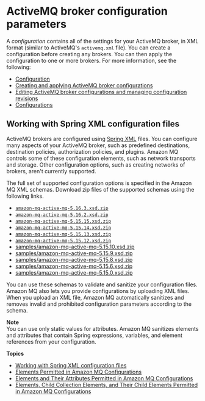 # ActiveMQ broker configuration parameters<a name="amazon-mq-broker-configuration-parameters"></a>

A *configuration* contains all of the settings for your ActiveMQ broker, in XML format \(similar to ActiveMQ's `activemq.xml` file\)\. You can create a configuration before creating any brokers\. You can then apply the configuration to one or more brokers\. For more information, see the following:
+ [Configuration](configuration.md)
+ [Creating and applying ActiveMQ broker configurations](amazon-mq-creating-applying-configurations.md)
+ [Editing ActiveMQ broker configurations and managing configuration revisions](amazon-mq-editing-managing-configurations.md)
+ [Configurations](amazon-mq-limits.md#configuration-limits)

## Working with Spring XML configuration files<a name="working-with-spring-xml-configuration-files"></a>

ActiveMQ brokers are configured using [Spring XML](https://docs.spring.io/spring/docs/current/spring-framework-reference/) files\. You can configure many aspects of your ActiveMQ broker, such as predefined destinations, destination policies, authorization policies, and plugins\. Amazon MQ controls some of these configuration elements, such as network transports and storage\. Other configuration options, such as creating networks of brokers, aren't currently supported\.

The full set of supported configuration options is specified in the Amazon MQ XML schemas\. Download zip files of the supported schemas using the following links\.
+  [ `amazon-mq-active-mq-5.16.3.xsd.zip` ](samples/amazon-mq-active-mq-5.16.3.xsd.zip) 
+  [ `amazon-mq-active-mq-5.16.2.xsd.zip` ](samples/amazon-mq-active-mq-5.16.2.xsd.zip) 
+  [ `amazon-mq-active-mq-5.15.15.xsd.zip` ](samples/amazon-mq-active-mq-5.15.15.xsd.zip) 
+  [ `amazon-mq-active-mq-5.15.14.xsd.zip` ](samples/amazon-mq-active-mq-5.15.14.xsd.zip) 
+  [ `amazon-mq-active-mq-5.15.13.xsd.zip` ](samples/amazon-mq-active-mq-5.15.13.xsd.zip) 
+  [ `amazon-mq-active-mq-5.15.12.xsd.zip` ](samples/amazon-mq-active-mq-5.15.12.xsd.zip) 
+ [samples/amazon-mq-active-mq-5.15.10.xsd.zip](samples/amazon-mq-active-mq-5.15.10.xsd.zip)
+ [samples/amazon-mq-active-mq-5.15.9.xsd.zip](samples/amazon-mq-active-mq-5.15.9.xsd.zip)
+ [samples/amazon-mq-active-mq-5.15.8.xsd.zip](samples/amazon-mq-active-mq-5.15.8.xsd.zip)
+ [samples/amazon-mq-active-mq-5.15.6.xsd.zip](samples/amazon-mq-active-mq-5.15.6.xsd.zip)
+ [samples/amazon-mq-active-mq-5.15.0.xsd.zip](samples/amazon-mq-active-mq-5.15.0.xsd.zip)

You can use these schemas to validate and sanitize your configuration files\. Amazon MQ also lets you provide configurations by uploading XML files\. When you upload an XML file, Amazon MQ automatically sanitizes and removes invalid and prohibited configuration parameters according to the schema\.

**Note**  
You can use only static values for attributes\. Amazon MQ sanitizes elements and attributes that contain Spring expressions, variables, and element references from your configuration\.

**Topics**
+ [Working with Spring XML configuration files](#working-with-spring-xml-configuration-files)
+ [Elements Permitted in Amazon MQ Configurations](permitted-elements.md)
+ [Elements and Their Attributes Permitted in Amazon MQ Configurations](permitted-attributes.md)
+ [Elements, Child Collection Elements, and Their Child Elements Permitted in Amazon MQ Configurations](permitted-collections.md)